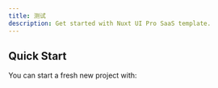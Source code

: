 ```yaml
---
title: 测试
description: Get started with Nuxt UI Pro SaaS template.
---
```


## Quick Start

You can start a fresh new project with: